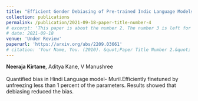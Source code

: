 ```yaml
---
title: "Efficient Gender Debiasing of Pre-trained Indic Language Models"
collection: publications
permalink: /publication/2021-09-18-paper-title-number-4
# excerpt: 'This paper is about the number 2. The number 3 is left for future work.'
# date: 2021-09-18
venue: 'Under Review'
paperurl: 'https://arxiv.org/abs/2209.03661'
# citation: 'Your Name, You. (2010). &quot;Paper Title Number 2.&quot; <i>Journal 1</i>. 1(2).'
---
```

**Neeraja Kirtane**, Aditya Kane, V Manushree<br><br> Quantified bias in Hindi Language model- Muril.Efficiently finetuned by unfreezing less than 1 percent of the parameters. Results showed that debiasing reduced the bias.

<!-- Recommended citation: Your Name, You. (2010). "Paper Title Number 2." <i>Journal 1</i>. 1(2). -->
